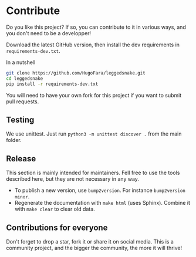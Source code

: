 
# Contribute

Do you like this project? If so, you can contribute to it in various ways, and you don't need to be a developper!

Download the latest GitHub version, then install the dev requirements in ``requirements-dev.txt``.

In a nutshell

```bash
git clone https://github.com/HugoFara/leggedsnake.git
cd leggedsnake
pip install -r requirements-dev.txt
```

You will need to have your own fork for this project if you want to submit pull requests.

## Testing

We use unittest. Just run ``python3 -m unittest discover .`` from the main folder.

## Release

This section is mainly intended for maintainers.
Fell free to use the tools described here, but they are not necessary in any way.

* To publish a new version, use ``bump2version``. For instance ``bump2version minor``.
* Regenerate the documentation with ``make html`` (uses Sphinx). Combine it with ``make clear`` to clear old data.

## Contributions for everyone

Don't forget to drop a star, fork it or share it on social media.
This is a community project, and the bigger the community, the more it will thrive!
